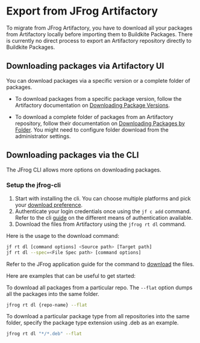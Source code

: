 # Export from JFrog Artifactory

To migrate from JFrog Artifactory, you have to download all your packages from Artifactory locally before importing them to Buildkite Packages. There is currently no direct process to export an Artifactory repository directly to Buildkite Packages.

## Downloading packages via Artifactory UI

You can download packages via a specific version or a complete folder of packages.

* To download packages from a specific package version, follow the Artifactory documentation on [Downloading Package Versions](https://jfrog.com/help/r/jfrog-artifactory-documentation/downloading-package-versions).

* To download a complete folder of packages from an Artifactory repository, follow their documentation on [Downloading Packages by Folder](https://jfrog.com/help/r/jfrog-artifactory-documentation/download-a-folder). You might need to configure folder download from the administrator settings.

## Downloading packages via the CLI

The JFrog CLI allows more options on downloading packages.

### Setup the jfrog-cli

1. Start with installing the cli. You can choose multiple platforms and pick your [download preference](https://jfrog.com/getcli/).
1. Authenticate your login credentials once using the `jf c add` command. Refer to the cli [guide](https://docs.jfrog-applications.jfrog.io/jfrog-applications/jfrog-cli/cli-for-jfrog-artifactory/authentication) on the different means of authentication available.
1. Download the files from Artifactory using the `jfrog rt dl` command.

Here is the usage to the download command:

```bash
jf rt dl [command options] <Source path> [Target path]
jf rt dl --spec=<File Spec path> [command options]
```

Refer to the JFrog application guide for the command to [download](https://docs.jfrog-applications.jfrog.io/jfrog-applications/jfrog-cli/cli-for-jfrog-artifactory/generic-files#usage-1) the files.

Here are examples that can be useful to get started:

To download all packages from a particular repo. The `--flat` option dumps all the packages into the same folder.

```bash
jfrog rt dl {repo-name} --flat
```

To download a particular package type from all repositories into the same folder, specify the package type extension using .deb as an example.

```bash
jfrog rt dl "*/*.deb" --flat
```

